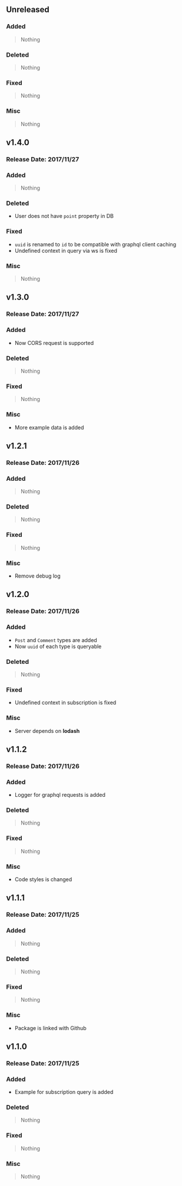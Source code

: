 ## Unreleased

### Added
> Nothing

### Deleted
> Nothing

### Fixed
> Nothing

### Misc
> Nothing

## v1.4.0
### Release Date: 2017/11/27

### Added
> Nothing

### Deleted
- User does not have `point` property in DB

### Fixed
- `uuid` is renamed to `id` to be compatible with graphql client caching
- Undefined context in query via ws is fixed

### Misc
> Nothing

## v1.3.0
### Release Date: 2017/11/27

### Added
- Now CORS request is supported

### Deleted
> Nothing

### Fixed
> Nothing

### Misc
- More example data is added

## v1.2.1
### Release Date: 2017/11/26

### Added
> Nothing

### Deleted
> Nothing

### Fixed
> Nothing

### Misc
- Remove debug log

## v1.2.0
### Release Date: 2017/11/26

### Added
- `Post` and `Comment` types are added
- Now `uuid` of each type is queryable

### Deleted
> Nothing

### Fixed
- Undefined context in subscription is fixed

### Misc
- Server depends on **lodash**

## v1.1.2
### Release Date: 2017/11/26

### Added
- Logger for graphql requests is added

### Deleted
> Nothing

### Fixed
> Nothing

### Misc
- Code styles is changed

## v1.1.1
### Release Date: 2017/11/25

### Added
> Nothing

### Deleted
> Nothing

### Fixed
> Nothing

### Misc
- Package is linked with Github

## v1.1.0
### Release Date: 2017/11/25

### Added
- Example for subscription query is added

### Deleted
> Nothing

### Fixed
> Nothing

### Misc
> Nothing
